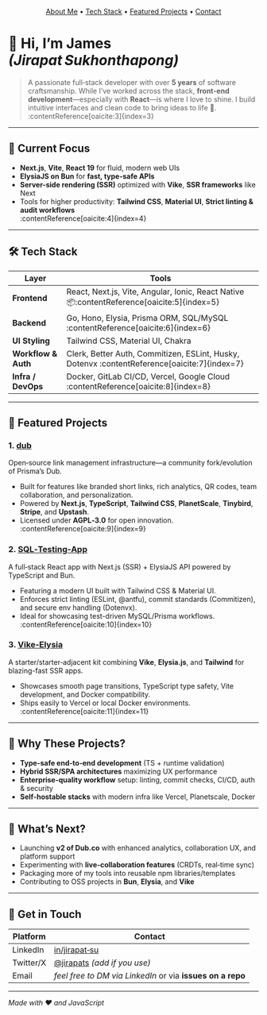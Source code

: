 <!-- Garbage banner-spacing to center social on profile -->
<p align="center">
  <a href="#about">About Me</a> •
  <a href="#tech-stack">Tech Stack</a> •
  <a href="#projects">Featured Projects</a> •
  <a href="#contact">Contact</a>
</p>

# 👋 Hi, I’m James *(Jirapat Sukhonthapong)*

> A passionate full‑stack developer with over **5 years** of software craftsmanship. While I’ve worked across the stack, **front‑end development**—especially with **React**—is where I love to shine. I build intuitive interfaces and clean code to bring ideas to life 🚀.  
:contentReference[oaicite:3]{index=3}

---

## 🚀 Current Focus

- **Next.js**, **Vite**, **React 19** for fluid, modern web UIs  
- **ElysiaJS on Bun** for **fast, type-safe APIs**  
- **Server-side rendering (SSR)** optimized with **Vike**, **SSR frameworks** like Next  
- Tools for higher productivity: **Tailwind CSS**, **Material UI**, **Strict linting & audit workflows**  
  :contentReference[oaicite:4]{index=4}

---

## 🛠️ Tech Stack

| Layer            | Tools                                                                 |
|------------------|------------------------------------------------------------------------|
| **Frontend**     | React, Next.js, Vite, Angular, Ionic, React Native                    📦:contentReference[oaicite:5]{index=5} |
| **Backend**      | Go, Hono, Elysia, Prisma ORM, SQL/MySQL                              :contentReference[oaicite:6]{index=6} |
| **UI Styling**   | Tailwind CSS, Material UI, Chakra                                       |
| **Workflow & Auth** | Clerk, Better Auth, Commitizen, ESLint, Husky, Dotenvx             :contentReference[oaicite:7]{index=7} |
| **Infra / DevOps** | Docker, GitLab CI/CD, Vercel, Google Cloud                      :contentReference[oaicite:8]{index=8} |

---

## 🎯 Featured Projects

### 1. **[dub](https://github.com/jirapat‑su/dub)**
Open‑source link management infrastructure—a community fork/evolution of Prisma’s Dub.  
- Built for features like branded short links, rich analytics, QR codes, team collaboration, and personalization.  
- Powered by **Next.js**, **TypeScript**, **Tailwind CSS**, **PlanetScale**, **Tinybird**, **Stripe**, and **Upstash**.  
- Licensed under **AGPL‑3.0** for open innovation.  
:contentReference[oaicite:9]{index=9}

### 2. **[SQL‑Testing‑App](https://github.com/jirapat‑su/SQL‑Testing‑App)**
A full‑stack React app with Next.js (SSR) + ElysiaJS API powered by TypeScript and Bun.  
- Featuring a modern UI built with Tailwind CSS & Material UI.  
- Enforces strict linting (ESLint, @antfu), commit standards (Commitizen), and secure env handling (Dotenvx).  
- Ideal for showcasing test-driven MySQL/Prisma workflows.  
:contentReference[oaicite:10]{index=10}

### 3. **[Vike‑Elysia](https://github.com/jirapat‑su/Vike‑Elysia)**
A starter/starter‑adjacent kit combining **Vike**, **Elysia.js**, and **Tailwind** for blazing-fast SSR apps.  
- Showcases smooth page transitions, TypeScript type safety, Vite development, and Docker compatibility.  
- Ships easily to Vercel or local Docker environments.  
:contentReference[oaicite:11]{index=11}

---

## 🔧 Why These Projects?

- **Type‑safe end‑to‑end development** (TS + runtime validation)  
- **Hybrid SSR/SPA architectures** maximizing UX performance  
- **Enterprise-quality workflow** setup: linting, commit checks, CI/CD, auth & security  
- **Self-hostable stacks** with modern infra like Vercel, Planetscale, Docker

---

## 🔭 What’s Next?

- Launching **v2 of Dub.co** with enhanced analytics, collaboration UX, and platform support  
- Experimenting with **live‑collaboration features** (CRDTs, real‑time sync)  
- Packaging more of my tools into reusable npm libraries/templates  
- Contributing to OSS projects in **Bun**, **Elysia**, and **Vike**

---

## 💬 Get in Touch

| Platform     | Contact                                   |
|--------------|--------------------------------------------|
| LinkedIn     | [in/jirapat‑su](https://www.linkedin.com/in/jirapat-su)  
| Twitter/X    | [@jirapats](https://twitter.com/jirapats) *(add if you use)* |
| Email        | *feel free to DM via LinkedIn* or via **issues on a repo**

---

*Made with ❤️ and JavaScript*
